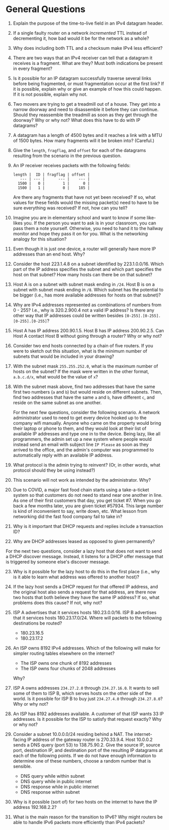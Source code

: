 # General Questions

1. Explain the purpose of the time-to-live field in an IPv4 datagram header.

2. If a single faulty router on a network *incremented* TTL instead of
   decrementing it,
   how bad would it be for the network as a whole?

3. Why does including both TTL and a checksum make IPv4 less efficient?

4. There are two ways that an IPv4 receiver can tell that a datagram it
   receives is a fragment.
   What are they?
   Must both indications be present in every fragment?

5. Is it possible for an IP datagram successfully traverse several links
   before being fragmented,
   or must fragmentation occur at the first link?
   If it is possible, explain why or give an example of how this could happen.
   If it is not possible, explain why not.

6. Two movers are trying to get a treadmill out of a house.
   They get into a narrow doorway and need to disassemble it before they can
   continue.
   Should they reassemble the treadmill as soon as they get through the doorway?
   Why or why not?
   What does this have to do with IP datagrams?

7. A datagram has a length of 4500 bytes and it reaches a link with a MTU of
   1500 bytes.
   How many fragments will it be broken into? (Careful.)

8. Give the `length`, `fragflag`, and `offset` for each of the datagrams
   resulting from the scenario in the previous question.

9. An IP receiver receives packets with the following fields:
   ```
   length |  ID | fragflag | offset |
      --- | --- |      --- |    --- |
     1500 |   0 |        1 |      0 |
     1500 |   1 |        0 |    185 |
   ```

   Are there any fragments that have not yet been received?
   If so, what values for these fields would the missing packet(s) need to have to
   be sure everything was received?
   If not, how can you tell?

10. Imagine you are in elementary school and want to know if some like-likes
    you.
    If the person you want to ask is in your classroom,
    you can pass them a note yourself.
    Otherwise, you need to hand it to the hallway monitor and hope they pass it
    on for you.
    What is the networking analogy for this situation?

11. Even though it is just one device,
    a router will generally have more IP addresses than an end host.
    Why?

12. Consider the host 223.1.4.8 on a subnet identified by 223.1.0.0/16.
    Which part of the IP address specifies the subnet and which part specifies the
    host on that subnet?
    How many hosts can there be on that subnet?

13. Host A is on a subnet with subnet mask ending in `/24`.
    Host B is on a subnet with subnet mask ending in `/8`.
    Which subnet has the potential to be bigger
    (i.e., has more available addresses for hosts on that subnet)?

13. Why are IPv4 addresses represented as combinations of numbers from 0 - 255?
    I.e., why is 320.2.900.4 not a valid IP address?
    Is there any other way that IP addresses could be written besides
    `[0-255].[0-255].[0-255].[0-255]`?

14. Host A has IP address 200.90.1.5.
    Host B has IP address 200.90.2.5.
    Can Host A contact Host B without going through a router?
    Why or why not?

15. Consider two end hosts connected by a chain of five routers.
    If you were to sketch out this situation,
    what is the minimum number of subnets that would be included in your drawing?

16. With the subnet mask `255.255.252.0`,
    what is the maximum number of hosts on the subnet?
    If the mask were written in the other format,
    `a.b.c.d/x`,
    what would be the value of `x`?

17. With the subnet mask above,
    find two addresses that have the same first two numbers (`a` and `b`)
    but would reside on different subnets.
    Then, find two addresses that have the same `a` and `b`,
    have different `c`,
    and reside on the same subnet as one another.

    For the next few questions,
    consider the following scenario.
    A network administrator used to need to get every device hooked up to the
    company wifi manually.
    Anyone who came on the property would bring their laptop or phone to them,
    and they would look at their list of available IP addresses and type one in to
    the device.
    Being lazy,
    like all programmers,
    the admin set up a new system where people would instead send an email with
    subject line `IP Please` as soon as they arrived to the office,
    and the admin's computer was programmed to automatically reply with an
    available IP address.

18. What protocol is the admin trying to reinvent?
    (Or, in other words, what protocol should they be using instead?)

19. This scenario will not work as intended by the administrator.
    Why?

<!--
20. Can you think of any variations on this idea that will make it work as
intended?
-->

20. Due to COVID,
    a major fast food chain starts using a take-a-ticket system so that customers
    do not need to stand near one another in line.
    As one of their first customers that day, you get ticket #7.
    When you go back a few months later,
    you are given ticket #57934.
    This large number is kind of inconvenient to say, write down, etc.
    What lesson from networking did the fast food company fail to take in?

21. Why is it important that DHCP requests and replies include a transaction ID?

22. Why are DHCP addresses leased as opposed to given permanently?

For the next two questions,
consider a lazy host that does not want to send a DHCP discover message.
Instead, it listens for a DHCP offer message that is triggered by someone
else's discover message.

23. Why is it possible for the lazy host to do this in the first place
    (i.e., why is it able to learn what address was offered to another host)?

24. If the lazy host sends a DHCP request for that offered IP address,
    and the original host also sends a request for that address,
    are there now two hosts that both believe they have the same IP address?
    If so, what problems does this cause?
    If not, why not?

25. ISP A advertises that it services hosts 180.23.0.0/16.
    ISP B advertises that it services hosts 180.23.17.0/24.
    Where will packets to the following destinations be routed?
    * 180.23.16.5
    * 180.23.17.2

26. An ISP owns 8192 IPv4 addresses.
    Which of the following will make for simpler routing tables elsewhere on
    the internet?
    * The ISP owns one chunk of 8192 addresses
    * The ISP owns four chunks of 2048 addresses

    Why?

27. ISP A owns addresses `234.27.2.0` through `234.27.16.0`.
    It wants to sell some of them to ISP B,
    which serves hosts on the other side of the world.
    Is it possible for ISP B to buy just `234.27.4.0` through `234.27.8.0`?
    Why or why not?

28. An ISP has 8192 addresses available.
    A customer of that ISP wants 33 IP addresses.
    Is it possible for the ISP to satisfy that request exactly?
    Why or why not?

29. Consider a subnet 10.0.0.0/24 residing behind a NAT.
    The internet-facing IP address of the gateway router is 270.33.9.4.
    Host 10.0.0.2 sends a DNS query (port 53) to 138.75.90.2.
    Give the source IP, source port, destination IP, and destination port of the
    resulting IP datagrams at each of the following points.
    If we do not have enough information to determine one of these numbers,
    choose a random number that is sensible.
    * DNS query while within subnet
    * DNS query while in public internet
    * DNS response while in public internet
    * DNS response within subnet

30. Why is it possible (sort of) for two hosts on the internet to have the IP
    address 192.168.2.2?

31. What is the main reason for the transition to IPv6?
    Why might routers be able to handle IPv6 packets more efficiently than IPv4
    packets?
